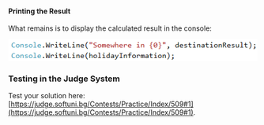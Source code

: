 #### Printing the Result

What remains is to display the calculated result in the console:

![](/assets/chapter-4-2-images/02.Trip-07.png)

### Testing in the Judge System

Test your solution here: [https://judge.softuni.bg/Contests/Practice/Index/509#1](https://judge.softuni.bg/Contests/Practice/Index/509#1).
